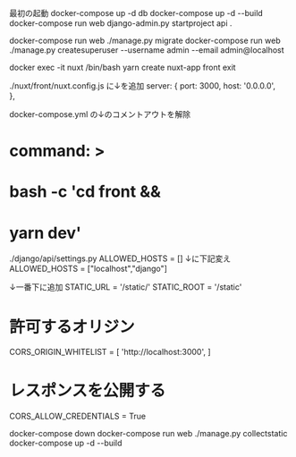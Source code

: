 最初の起動
docker-compose up -d db
docker-compose up -d --build
docker-compose run web django-admin.py startproject api .

docker-compose run web ./manage.py migrate
docker-compose run web ./manage.py createsuperuser --username admin --email admin@localhost

docker exec -it nuxt /bin/bash
yarn create nuxt-app front
exit

./nuxt/front/nuxt.config.js
に↓を追加
  server: {
    port: 3000,
    host: '0.0.0.0',  
  },

docker-compose.yml
の↓のコメントアウトを解除
# command: >
#   bash -c 'cd front &&
#   yarn dev'

./django/api/settings.py
ALLOWED_HOSTS = []
↓に下記変え
ALLOWED_HOSTS = ["localhost","django"]

↓一番下に追加
STATIC_URL = '/static/'
STATIC_ROOT = '/static'

# 許可するオリジン
CORS_ORIGIN_WHITELIST = [
    'http://localhost:3000',
]
# レスポンスを公開する
CORS_ALLOW_CREDENTIALS = True

docker-compose down
docker-compose run web ./manage.py collectstatic
docker-compose up -d --build
